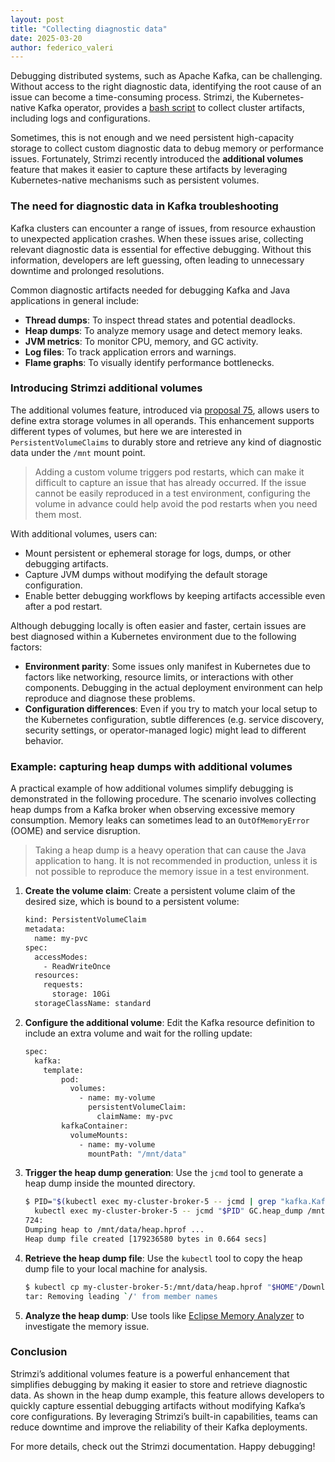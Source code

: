```yaml
---
layout: post
title: "Collecting diagnostic data"
date: 2025-03-20
author: federico_valeri
---
```


Debugging distributed systems, such as Apache Kafka, can be challenging.
Without access to the right diagnostic data, identifying the root cause of an issue can become a time-consuming process.
Strimzi, the Kubernetes-native Kafka operator, provides a [bash script](https://github.com/strimzi/strimzi-kafka-operator/blob/0.45.0/tools/report.sh) to collect cluster artifacts, including logs and configurations.

Sometimes, this is not enough and we need persistent high-capacity storage to collect custom diagnostic data to debug memory or performance issues.
Fortunately, Strimzi recently introduced the **additional volumes** feature that makes it easier to capture these artifacts by leveraging Kubernetes-native mechanisms such as persistent volumes.

<!--more-->

### The need for diagnostic data in Kafka troubleshooting

Kafka clusters can encounter a range of issues, from resource exhaustion to unexpected application crashes.
When these issues arise, collecting relevant diagnostic data is essential for effective debugging.
Without this information, developers are left guessing, often leading to unnecessary downtime and prolonged resolutions.

Common diagnostic artifacts needed for debugging Kafka and Java applications in general include:

- **Thread dumps**: To inspect thread states and potential deadlocks.
- **Heap dumps**: To analyze memory usage and detect memory leaks.
- **JVM metrics**: To monitor CPU, memory, and GC activity.
- **Log files**: To track application errors and warnings.
- **Flame graphs**: To visually identify performance bottlenecks.

### Introducing Strimzi additional volumes

The additional volumes feature, introduced via [proposal 75](https://github.com/strimzi/proposals/blob/main/075-additional-volumes-support.md), allows users to define extra storage volumes in all operands.
This enhancement supports different types of volumes, but here we are interested in `PersistentVolumeClaims` to durably store and retrieve any kind of diagnostic data under the `/mnt` mount point.

> Adding a custom volume triggers pod restarts, which can make it difficult to capture an issue that has already occurred.
> If the issue cannot be easily reproduced in a test environment, configuring the volume in advance could help avoid the pod restarts when you need them most.

With additional volumes, users can:

- Mount persistent or ephemeral storage for logs, dumps, or other debugging artifacts.
- Capture JVM dumps without modifying the default storage configuration.
- Enable better debugging workflows by keeping artifacts accessible even after a pod restart.

Although debugging locally is often easier and faster, certain issues are best diagnosed within a Kubernetes environment due to the following factors:

- **Environment parity**: Some issues only manifest in Kubernetes due to factors like networking, resource limits, or interactions with other components.
  Debugging in the actual deployment environment can help reproduce and diagnose these problems.
- **Configuration differences**: Even if you try to match your local setup to the Kubernetes configuration, subtle differences (e.g. service discovery, security settings, or operator-managed logic) might lead to different behavior.

### Example: capturing heap dumps with additional volumes

A practical example of how additional volumes simplify debugging is demonstrated in the following procedure.
The scenario involves collecting heap dumps from a Kafka broker when observing excessive memory consumption.
Memory leaks can sometimes lead to an `OutOfMemoryError` (OOME) and service disruption.

> Taking a heap dump is a heavy operation that can cause the Java application to hang.
> It is not recommended in production, unless it is not possible to reproduce the memory issue in a test environment.

1. **Create the volume claim**: Create a persistent volume claim of the desired size, which is bound to a persistent volume:

    ```sh
    kind: PersistentVolumeClaim
    metadata:
      name: my-pvc
    spec:
      accessModes:
        - ReadWriteOnce
      resources:
        requests:
          storage: 10Gi
      storageClassName: standard
    ```

2. **Configure the additional volume**: Edit the Kafka resource definition to include an extra volume and wait for the rolling update:

    ```sh
    spec:
      kafka:
        template:
            pod:
              volumes:
                - name: my-volume
                  persistentVolumeClaim:
                    claimName: my-pvc
            kafkaContainer:
              volumeMounts:
                - name: my-volume
                  mountPath: "/mnt/data"
    ```

3. **Trigger the heap dump generation**: Use the `jcmd` tool to generate a heap dump inside the mounted directory.

    ```sh
    $ PID="$(kubectl exec my-cluster-broker-5 -- jcmd | grep "kafka.Kafka" | awk '{print $1}')" && \
      kubectl exec my-cluster-broker-5 -- jcmd "$PID" GC.heap_dump /mnt/data/heap.hprof
    724:
    Dumping heap to /mnt/data/heap.hprof ...
    Heap dump file created [179236580 bytes in 0.664 secs]
    ```

4. **Retrieve the heap dump file**: Use the `kubectl` tool to copy the heap dump file to your local machine for analysis.

    ```sh
    $ kubectl cp my-cluster-broker-5:/mnt/data/heap.hprof "$HOME"/Downloads/heap.hprof
    tar: Removing leading `/' from member names
    ```

5. **Analyze the heap dump**: Use tools like [Eclipse Memory Analyzer](https://eclipse.dev/mat) to investigate the memory issue.

### Conclusion

Strimzi’s additional volumes feature is a powerful enhancement that simplifies debugging by making it easier to store and retrieve diagnostic data.
As shown in the heap dump example, this feature allows developers to quickly capture essential debugging artifacts without modifying Kafka’s core configurations.
By leveraging Strimzi’s built-in capabilities, teams can reduce downtime and improve the reliability of their Kafka deployments.

For more details, check out the Strimzi documentation.
Happy debugging!
